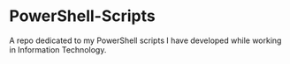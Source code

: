 # PowerShell-Scripts
A repo dedicated to my PowerShell scripts I have developed while working in Information Technology.

